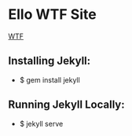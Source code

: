 # Ello WTF Site
[WTF](http://jekyllrb.com/)

## Installing Jekyll:

* $ gem install jekyll

## Running Jekyll Locally:

* $ jekyll serve
